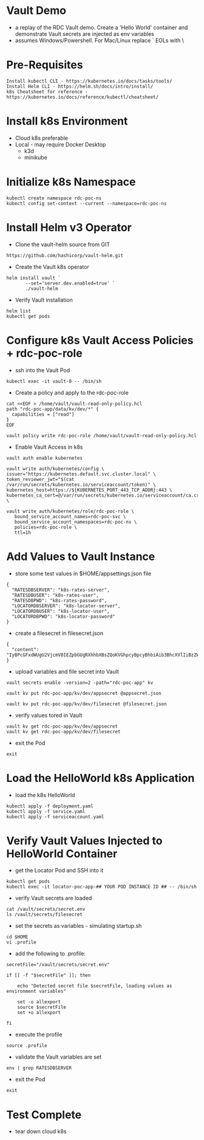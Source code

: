 # Vault Demo
- a replay of the RDC Vault demo. Create a 'Hello World' container and demonstrate Vault
    secrets are injected as env variables
- assumes Windows/Powershell. For Mac/Linux replace ` EOLs with \

# Pre-Requisites
```
Install kubectl CLI - https://kubernetes.io/docs/tasks/tools/
Install Helm CLI - https://helm.sh/docs/intro/install/
k8s Cheatsheet for reference - https://kubernetes.io/docs/reference/kubectl/cheatsheet/
```

# Install k8s Environment
- Cloud k8s preferable
- Local - may require Docker Desktop
    - k3d
    - minikube

# Initialize k8s Namespace
```
kubectl create namespace rdc-poc-ns
kubectl config set-context --current --namespace=rdc-poc-ns
```

# Install Helm v3 Operator
- Clone the vault-helm source from GIT
```
https://github.com/hashicorp/vault-helm.git
```

- Create the Vault k8s operator
```
helm install vault `
       --set='server.dev.enabled=true' `
       ./vault-helm
```

- Verify Vault installation
```
helm list
kubectl get pods
```

# Configure k8s Vault Access Policies + rdc-poc-role
- ssh into the Vault Pod
```
kubectl exec -it vault-0 -- /bin/sh
```

- Create a policy and apply to the rdc-poc-role
```
cat <<EOF > /home/vault/vault-read-only-policy.hcl
path "rdc-poc-app/data/kv/dev/*" {
  capabilities = ["read"]
}
EOF

vault policy write rdc-poc-role /home/vault/vault-read-only-policy.hcl
```

- Enable Vault Access in k8s
```
vault auth enable kubernetes

vault write auth/kubernetes/config \
issuer="https://kubernetes.default.svc.cluster.local" \
token_reviewer_jwt="$(cat /var/run/secrets/kubernetes.io/serviceaccount/token)" \
kubernetes_host=https://${KUBERNETES_PORT_443_TCP_ADDR}:443 \
kubernetes_ca_cert=@/var/run/secrets/kubernetes.io/serviceaccount/ca.crt \

vault write auth/kubernetes/role/rdc-poc-role \
   bound_service_account_names=rdc-poc-svc \
   bound_service_account_namespaces=rdc-poc-ns \
   policies=rdc-poc-role \
   ttl=1h
```

# Add Values to Vault Instance

- store some test values in $HOME/appsettings.json file
```
{
  "RATESDBSERVER": "k8s-rates-server",
  "RATESDBUSER": "k8s-rates-user",
  "RATESDBPWD": "k8s-rates-password",
  "LOCATORDBSERVER": "k8s-locator-server",
  "LOCATORDBUSER": "k8s-locator-user",
  "LOCATORDBPWD": "k8s-locator-password"
}
```

- create a filesecret in filesecret.json
```
{
  "content": "IyBPcGFxdWUgU2VjcmV0IEZpbGUgRXhhbXBsZQoKVGhpcyBpcyBhbiAib3BhcXVlIiBzZWNyZXQgc3RvcmVkIGFzIGEgZmlsZS4gSXQgd2lsbCBvZnRlbiBiZSBhIGJpbmFyeSwgbm9uLXRleHQKZmlsZS4KCkV4YW1wbGUgc2VjcmV0IGZpbGVzIG9mIHRoaXMgdHlwZSBpbmNsdWRlOgoqIFRMUyBwcml2YXRlIGtleXMKKiBTU0gga2V5cwoqIEtlcmJlcm9zIGtleXRhYiBmaWxlcwo="
}
```

- upload variables and file secret into Vault
```
vault secrets enable -version=2 -path="rdc-poc-app" kv

vault kv put rdc-poc-app/kv/dev/appsecret @appsecret.json

vault kv put rdc-poc-app/kv/dev/filesecret @filesecret.json

```

- verify values tored in Vault
```
vault kv get rdc-poc-app/kv/dev/appsecret
vault kv get rdc-poc-app/kv/dev/filesecret
```

- exit the Pod
```
exit
```

# Load the HelloWorld k8s Application

- load the k8s HelloWorld
```
kubectl apply -f deployment.yaml
kubectl apply -f service.yaml
kubectl apply -f serviceaccount.yaml
```

# Verify Vault Values Injected to HelloWorld Container
- get the Locator Pod and SSH into it
```
kubectl get pods
kubectl exec -it locator-poc-app-## YOUR POD INSTANCE ID ## -- /bin/sh 
```

- verify Vault secrets are loaded
```
cat /vault/secrets/secret.env
ls /vault/secrets/filesecret
```

- set the secrets as variables - simulating startup.sh
```
cd $HOME
vi .profile
```

- add the following to .profile:
```
secretFile="/vault/secrets/secret.env"

if [[ -f "$secretFile" ]]; then

    echo "Detected secret file $secretFile, loading values as environment variables"

    set -o allexport
    source $secretFile
    set +o allexport

fi
```
- execute the profile
```
source .profile
```

- validate the Vault variables are set
```
env | grep RATESDBSERVER
```

- exit the Pod
```
exit
```

# Test Complete
- tear down cloud k8s